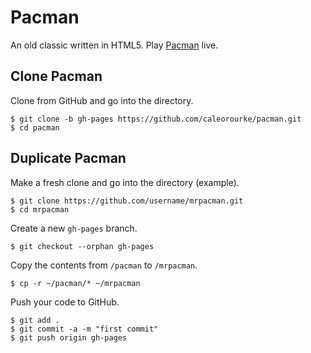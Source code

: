 # Pacman
An old classic written in HTML5. Play [Pacman](http://pacman.thisismichaelorourke.com) live.

## Clone Pacman
Clone from GitHub and go into the directory.

```
$ git clone -b gh-pages https://github.com/caleorourke/pacman.git
$ cd pacman
```

## Duplicate Pacman
Make a fresh clone and go into the directory (example).

```
$ git clone https://github.com/username/mrpacman.git
$ cd mrpacman
```

Create a new `gh-pages` branch.

```
$ git checkout --orphan gh-pages
```

Copy the contents from `/pacman` to `/mrpacman`.

```
$ cp -r ~/pacman/* ~/mrpacman
```

Push your code to GitHub.

```
$ git add .
$ git commit -a -m "first commit"
$ git push origin gh-pages
```
